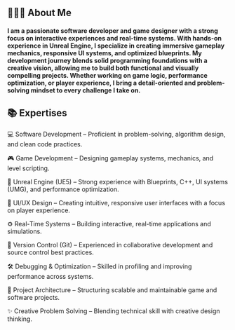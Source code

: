 <h2>👨🏻‍💻 About Me</h2>

<h4>I am a passionate software developer and game designer with a strong focus on interactive experiences and real-time systems. With hands-on experience in Unreal Engine, I specialize in creating immersive gameplay mechanics, responsive UI systems, and optimized blueprints. My development journey blends solid programming foundations with a creative vision, allowing me to build both functional and visually compelling projects. Whether working on game logic, performance optimization, or player experience, I bring a detail-oriented and problem-solving mindset to every challenge I take on.</h4>

<h2>📚 Expertises</h2>

💻 Software Development – Proficient in problem-solving, algorithm design, and clean code practices.

🎮 Game Development – Designing gameplay systems, mechanics, and level scripting.

🧠 Unreal Engine (UE5) – Strong experience with Blueprints, C++, UI systems (UMG), and performance optimization.

🎨 UI/UX Design – Creating intuitive, responsive user interfaces with a focus on player experience.

⚙️ Real-Time Systems – Building interactive, real-time applications and simulations.

🔁 Version Control (Git) – Experienced in collaborative development and source control best practices.

🛠️ Debugging & Optimization – Skilled in profiling and improving performance across systems.

📂 Project Architecture – Structuring scalable and maintainable game and software projects.

✨ Creative Problem Solving – Blending technical skill with creative design thinking.
